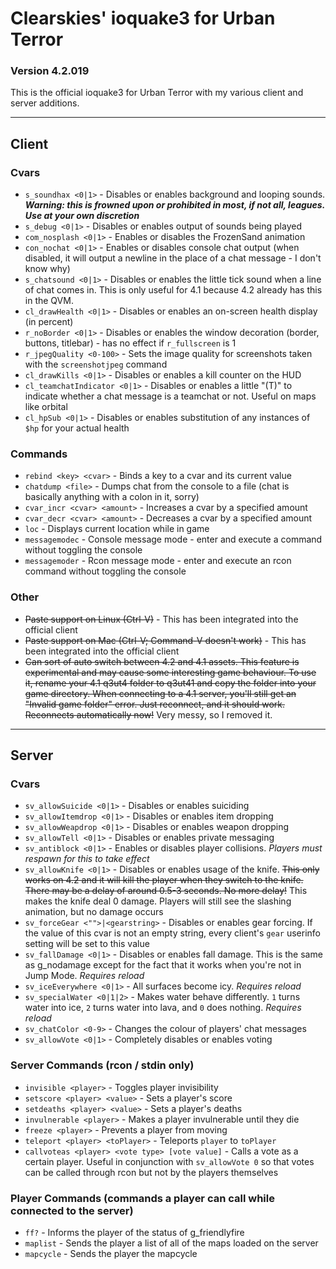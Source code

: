Clearskies' ioquake3 for Urban Terror
=====================================
### Version 4.2.019 ###

This is the official ioquake3 for Urban Terror with my various client and server additions.

**********

Client
------

### Cvars ###
   + `s_soundhax <0|1>` - Disables or enables background and looping sounds. ***Warning: this is frowned upon or prohibited in most, if not all, leagues. Use at your own discretion***
   + `s_debug <0|1>` - Disables or enables output of sounds being played
   + `com_nosplash <0|1>` - Enables or disables the FrozenSand animation
   + `con_nochat <0|1>` - Enables or disables console chat output (when disabled, it will output a newline in the place of a chat message - I don't know why)
   + `s_chatsound <0|1>` - Disables or enables the little tick sound when a line of chat comes in. This is only useful for 4.1 because 4.2 already has this in the QVM.
   + `cl_drawHealth <0|1>` - Disables or enables an on-screen health display (in percent)
   + `r_noBorder <0|1>` - Disables or enables the window decoration (border, buttons, titlebar) - has no effect if `r_fullscreen` is 1
   + `r_jpegQuality <0-100>` - Sets the image quality for screenshots taken with the `screenshotjpeg` command
   + `cl_drawKills <0|1>` - Disables or enables a kill counter on the HUD
   + `cl_teamchatIndicator <0|1>` - Disables or enables a little "(T)" to indicate whether a chat message is a teamchat or not. Useful on maps like orbital
   + `cl_hpSub <0|1>` - Disables or enables substitution of any instances of `$hp` for your actual health

### Commands ###
   + `rebind <key> <cvar>` - Binds a key to a cvar and its current value
   + `chatdump <file>` - Dumps chat from the console to a file (chat is basically anything with a colon in it, sorry)
   + `cvar_incr <cvar> <amount>` - Increases a cvar by a specified amount
   + `cvar_decr <cvar> <amount>` - Decreases a cvar by a specified amount
   + `loc` - Displays current location while in game
   + `messagemodec` - Console message mode - enter and execute a command without toggling the console
   + `messagemoder` - Rcon message mode - enter and execute an rcon command without toggling the console

### Other ###
   + <del>Paste support on Linux (Ctrl-V)</del> - This has been integrated into the official client
   + <del>Paste support on Mac (Ctrl-V; Command-V doesn't work)</del> - This has been integrated into the official client
   + <del>Can sort of auto switch between 4.2 and 4.1 assets. This feature is experimental and may cause some interesting game behaviour. To use it, rename your 4.1 q3ut4 folder to q3ut41 and copy the folder into your game directory. When connecting to a 4.1 server, you'll still get an "Invalid game folder" error. Just reconnect, and it should work. Reconnects automatically now!</del> Very messy, so I removed it.

**********

Server
------
### Cvars ###
   + `sv_allowSuicide <0|1>` - Disables or enables suiciding
   + `sv_allowItemdrop <0|1>` - Disables or enables item dropping
   + `sv_allowWeapdrop <0|1>` - Disables or enables weapon dropping
   + `sv_allowTell <0|1>` - Disables or enables private messaging
   + `sv_antiblock <0|1>` - Enables or disables player collisions. *Players must respawn for this to take effect*
   + `sv_allowKnife <0|1>` - Disables or enables usage of the knife. <del>This only works on 4.2 and it will kill the player when they switch to the knife. There may be a delay of around 0.5-3 seconds. No more delay!</del> This makes the knife deal 0 damage. Players will still see the slashing animation, but no damage occurs
   + `sv_forceGear <"">|<gearstring>` - Disables or enables gear forcing. If the value of this cvar is not an empty string, every client's `gear` userinfo setting will be set to this value
   + `sv_fallDamage <0|1>` - Disables or enables fall damage. This is the same as g_nodamage except for the fact that it works when you're not in Jump Mode. *Requires reload*
   + `sv_iceEverywhere <0|1>` - All surfaces become icy. *Requires reload*
   + `sv_specialWater <0|1|2>` - Makes water behave differently. `1` turns water into ice, `2` turns water into lava, and `0` does nothing. *Requires reload*
   + `sv_chatColor <0-9>` - Changes the colour of players' chat messages
   + `sv_allowVote <0|1>` - Completely disables or enables voting

### Server Commands (rcon / stdin only) ###
   + `invisible <player>` - Toggles player invisibility
   + `setscore <player> <value>` - Sets a player's score
   + `setdeaths <player> <value>` - Sets a player's deaths
   + `invulnerable <player>` - Makes a player invulnerable until they die
   + `freeze <player>` - Prevents a player from moving
   + `teleport <player> <toPlayer>` - Teleports `player` to `toPlayer`
   + `callvoteas <player> <vote type> [vote value]` - Calls a vote as a certain player. Useful in conjunction with `sv_allowVote 0` so that votes can be called through rcon but not by the players themselves

### Player Commands (commands a player can call while connected to the server) ###
   + `ff?` - Informs the player of the status of g_friendlyfire
   + `maplist` - Sends the player a list of all of the maps loaded on the server
   + `mapcycle` - Sends the player the mapcycle
